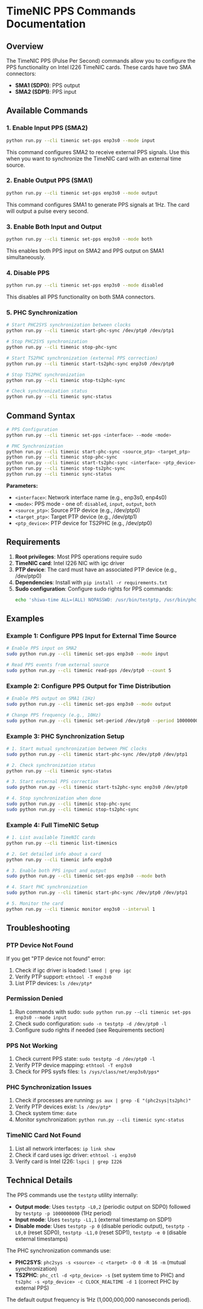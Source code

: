# TimeNIC PPS Commands Documentation

## Overview

The TimeNIC PPS (Pulse Per Second) commands allow you to configure the PPS functionality on Intel I226 TimeNIC cards. These cards have two SMA connectors:
- **SMA1 (SDP0)**: PPS output
- **SMA2 (SDP1)**: PPS input

## Available Commands

### 1. Enable Input PPS (SMA2)
```bash
python run.py --cli timenic set-pps enp3s0 --mode input
```
This command configures SMA2 to receive external PPS signals. Use this when you want to synchronize the TimeNIC card with an external time source.

### 2. Enable Output PPS (SMA1)
```bash
python run.py --cli timenic set-pps enp3s0 --mode output
```
This command configures SMA1 to generate PPS signals at 1Hz. The card will output a pulse every second.

### 3. Enable Both Input and Output
```bash
python run.py --cli timenic set-pps enp3s0 --mode both
```
This enables both PPS input on SMA2 and PPS output on SMA1 simultaneously.

### 4. Disable PPS
```bash
python run.py --cli timenic set-pps enp3s0 --mode disabled
```
This disables all PPS functionality on both SMA connectors.

### 5. PHC Synchronization
```bash
# Start PHC2SYS synchronization between clocks
python run.py --cli timenic start-phc-sync /dev/ptp0 /dev/ptp1

# Stop PHC2SYS synchronization
python run.py --cli timenic stop-phc-sync

# Start TS2PHC synchronization (external PPS correction)
python run.py --cli timenic start-ts2phc-sync enp3s0 /dev/ptp0

# Stop TS2PHC synchronization
python run.py --cli timenic stop-ts2phc-sync

# Check synchronization status
python run.py --cli timenic sync-status
```

## Command Syntax

```bash
# PPS Configuration
python run.py --cli timenic set-pps <interface> --mode <mode>

# PHC Synchronization
python run.py --cli timenic start-phc-sync <source_ptp> <target_ptp>
python run.py --cli timenic stop-phc-sync
python run.py --cli timenic start-ts2phc-sync <interface> <ptp_device>
python run.py --cli timenic stop-ts2phc-sync
python run.py --cli timenic sync-status
```

**Parameters:**
- `<interface>`: Network interface name (e.g., enp3s0, enp4s0)
- `<mode>`: PPS mode - one of: `disabled`, `input`, `output`, `both`
- `<source_ptp>`: Source PTP device (e.g., /dev/ptp0)
- `<target_ptp>`: Target PTP device (e.g., /dev/ptp1)
- `<ptp_device>`: PTP device for TS2PHC (e.g., /dev/ptp0)

## Requirements

1. **Root privileges**: Most PPS operations require sudo
2. **TimeNIC card**: Intel I226 NIC with igc driver
3. **PTP device**: The card must have an associated PTP device (e.g., /dev/ptp0)
4. **Dependencies**: Install with `pip install -r requirements.txt`
5. **Sudo configuration**: Configure sudo rights for PPS commands:
   ```bash
   echo 'shiwa-time ALL=(ALL) NOPASSWD: /usr/bin/testptp, /usr/bin/phc_ctl, /usr/bin/ts2phc, /usr/bin/phc2sys' | sudo tee /etc/sudoers.d/nic-pps
   ```

## Examples

### Example 1: Configure PPS Input for External Time Source
```bash
# Enable PPS input on SMA2
sudo python run.py --cli timenic set-pps enp3s0 --mode input

# Read PPS events from external source
sudo python run.py --cli timenic read-pps /dev/ptp0 --count 5
```

### Example 2: Configure PPS Output for Time Distribution
```bash
# Enable PPS output on SMA1 (1Hz)
sudo python run.py --cli timenic set-pps enp3s0 --mode output

# Change PPS frequency (e.g., 10Hz)
sudo python run.py --cli timenic set-period /dev/ptp0 --period 100000000
```

### Example 3: PHC Synchronization Setup
```bash
# 1. Start mutual synchronization between PHC clocks
sudo python run.py --cli timenic start-phc-sync /dev/ptp0 /dev/ptp1

# 2. Check synchronization status
python run.py --cli timenic sync-status

# 3. Start external PPS correction
sudo python run.py --cli timenic start-ts2phc-sync enp3s0 /dev/ptp0

# 4. Stop synchronization when done
sudo python run.py --cli timenic stop-phc-sync
sudo python run.py --cli timenic stop-ts2phc-sync
```

### Example 4: Full TimeNIC Setup
```bash
# 1. List available TimeNIC cards
python run.py --cli timenic list-timenics

# 2. Get detailed info about a card
python run.py --cli timenic info enp3s0

# 3. Enable both PPS input and output
sudo python run.py --cli timenic set-pps enp3s0 --mode both

# 4. Start PHC synchronization
sudo python run.py --cli timenic start-phc-sync /dev/ptp0 /dev/ptp1

# 5. Monitor the card
python run.py --cli timenic monitor enp3s0 --interval 1
```

## Troubleshooting

### PTP Device Not Found
If you get "PTP device not found" error:
1. Check if igc driver is loaded: `lsmod | grep igc`
2. Verify PTP support: `ethtool -T enp3s0`
3. List PTP devices: `ls /dev/ptp*`

### Permission Denied
1. Run commands with sudo: `sudo python run.py --cli timenic set-pps enp3s0 --mode input`
2. Check sudo configuration: `sudo -n testptp -d /dev/ptp0 -l`
3. Configure sudo rights if needed (see Requirements section)

### PPS Not Working
1. Check current PPS state: `sudo testptp -d /dev/ptp0 -l`
2. Verify PTP device mapping: `ethtool -T enp3s0`
3. Check for PPS sysfs files: `ls /sys/class/net/enp3s0/pps*`

### PHC Synchronization Issues
1. Check if processes are running: `ps aux | grep -E "(phc2sys|ts2phc)"`
2. Verify PTP devices exist: `ls /dev/ptp*`
3. Check system time: `date`
4. Monitor synchronization: `python run.py --cli timenic sync-status`

### TimeNIC Card Not Found
1. List all network interfaces: `ip link show`
2. Check if card uses igc driver: `ethtool -i enp3s0`
3. Verify card is Intel I226: `lspci | grep I226`

## Technical Details

The PPS commands use the `testptp` utility internally:
- **Output mode**: Uses `testptp -L0,2` (periodic output on SDP0) followed by `testptp -p 1000000000` (1Hz period)
- **Input mode**: Uses `testptp -L1,1` (external timestamp on SDP1)
- **Disable mode**: Uses `testptp -p 0` (disable periodic output), `testptp -L0,0` (reset SDP0), `testptp -L1,0` (reset SDP1), `testptp -e 0` (disable external timestamps)

The PHC synchronization commands use:
- **PHC2SYS**: `phc2sys -s <source> -c <target> -O 0 -R 16 -m` (mutual synchronization)
- **TS2PHC**: `phc_ctl -d <ptp_device> -s` (set system time to PHC) and `ts2phc -s <ptp_device> -c CLOCK_REALTIME -d 1` (correct PHC by external PPS)

The default output frequency is 1Hz (1,000,000,000 nanoseconds period).